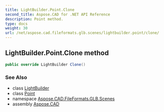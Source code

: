 ```yaml
---
title: LightBuilder.Point.Clone
second_title: Aspose.CAD for .NET API Reference
description: Point method. 
type: docs
weight: 30
url: /net/aspose.cad.fileformats.glb.scenes/lightbuilder.point/clone/
---
```

## LightBuilder.Point.Clone method

```csharp
public override LightBuilder Clone()
```

### See Also

* class [LightBuilder](../../lightbuilder/)
* class [Point](../)
* namespace [Aspose.CAD.FileFormats.GLB.Scenes](../../lightbuilder.point/)
* assembly [Aspose.CAD](../../../)


